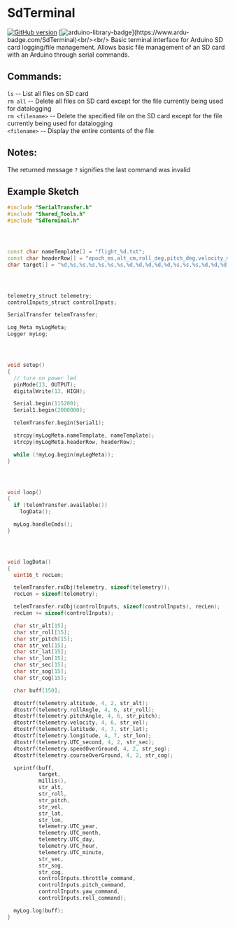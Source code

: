 # SdTerminal
[![GitHub version](https://badge.fury.io/gh/PowerBroker2%2FSdTerminal.svg)](https://badge.fury.io/gh/PowerBroker2%2FSdTerminal) [![arduino-library-badge](https://www.ardu-badge.com/badge/SdTerminal.svg?)](https://www.ardu-badge.com/SdTerminal)<br/><br/>
Basic terminal interface for Arduino SD card logging/file management. Allows basic file management of an SD card with an Arduino through serial commands.

## Commands:

`ls` -- List all files on SD card <br/>
`rm all` -- Delete all files on SD card except for the file currently being used for datalogging <br/>
`rm <filename>` -- Delete the specified file on the SD card except for the file currently being used for datalogging <br/>
`<filename>` -- Display the entire contents of the file

## Notes:

The returned message `?` signifies the last command was invalid

## Example Sketch

```C++
#include "SerialTransfer.h"
#include "Shared_Tools.h"
#include "SdTerminal.h"




const char nameTemplate[] = "flight_%d.txt";
const char headerRow[] = "epoch_ms,alt_cm,roll_deg,pitch_deg,velocity_m/s,lat_dd,lon_dd,year,month,day,hour,min,sec,sog,cog,throttle_command,pitch_command,yaw_command,roll_command";
char target[] = "%d,%s,%s,%s,%s,%s,%s,%d,%d,%d,%d,%d,%s,%s,%s,%d,%d,%d,%d";




telemetry_struct telemetry;
controlInputs_struct controlInputs;

SerialTransfer telemTransfer;

Log_Meta myLogMeta;
Logger myLog;




void setup()
{
  // turn on power led
  pinMode(13, OUTPUT);
  digitalWrite(13, HIGH);

  Serial.begin(115200);
  Serial1.begin(2000000);

  telemTransfer.begin(Serial1);

  strcpy(myLogMeta.nameTemplate, nameTemplate);
  strcpy(myLogMeta.headerRow, headerRow);

  while (!myLog.begin(myLogMeta));
}




void loop()
{
  if (telemTransfer.available())
    logData();

  myLog.handleCmds();
}




void logData()
{
  uint16_t recLen;

  telemTransfer.rxObj(telemetry, sizeof(telemetry));
  recLen = sizeof(telemetry);

  telemTransfer.rxObj(controlInputs, sizeof(controlInputs), recLen);
  recLen += sizeof(controlInputs);

  char str_alt[15];
  char str_roll[15];
  char str_pitch[15];
  char str_vel[15];
  char str_lat[15];
  char str_lon[15];
  char str_sec[15];
  char str_sog[15];
  char str_cog[15];

  char buff[150];

  dtostrf(telemetry.altitude, 4, 2, str_alt);
  dtostrf(telemetry.rollAngle, 4, 6, str_roll);
  dtostrf(telemetry.pitchAngle, 4, 6, str_pitch);
  dtostrf(telemetry.velocity, 4, 6, str_vel);
  dtostrf(telemetry.latitude, 4, 7, str_lat);
  dtostrf(telemetry.longitude, 4, 7, str_lon);
  dtostrf(telemetry.UTC_second, 4, 2, str_sec);
  dtostrf(telemetry.speedOverGround, 4, 2, str_sog);
  dtostrf(telemetry.courseOverGround, 4, 2, str_cog);

  sprintf(buff,
          target,
          millis(),
          str_alt,
          str_roll,
          str_pitch,
          str_vel,
          str_lat,
          str_lon,
          telemetry.UTC_year,
          telemetry.UTC_month,
          telemetry.UTC_day,
          telemetry.UTC_hour,
          telemetry.UTC_minute,
          str_sec,
          str_sog,
          str_cog,
          controlInputs.throttle_command,
          controlInputs.pitch_command,
          controlInputs.yaw_command,
          controlInputs.roll_command);

  myLog.log(buff);
}
```

